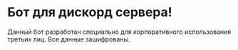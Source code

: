 # Бот для дискорд сервера!
Данный бот разработан специально для корпоративного использования третьих лиц. Все данные зашифрованы.
